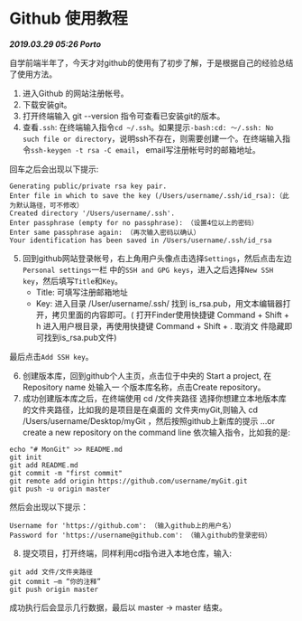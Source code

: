 # Github 使用教程
***2019.03.29 05:26 Porto***

自学前端半年了，今天才对github的使用有了初步了解，于是根据自己的经验总结了使用方法。
1. 进入Github 的网站注册帐号。
2. 下载安装git。
3. 打开终端输入 git --version 指令可查看已安装git的版本。
4. 查看`.ssh`: 在终端输入指令`cd ~/.ssh`。如果提示`-bash:cd: ～/.ssh: No such file or directory`，说明ssh不存在，则需要创建一个。在终端输入指令`ssh-keygen -t rsa -C email`， email写注册帐号时的邮箱地址。

回车之后会出现以下提示:

```
Generating public/private rsa key pair.
Enter file in which to save the key (/Users/username/.ssh/id_rsa):（此为默认路径，可不修改）
Created directory '/Users/username/.ssh'.
Enter passphrase (empty for no passphrase): （设置4位以上的密码）
Enter same passphrase again: （再次输入密码以确认）
Your identification has been saved in /Users/username/.ssh/id_rsa
```

5. 回到github网站登录帐号，右上角用户头像点击选择`Settings`，然后点击左边`Personal settings`一栏 中的`SSH and GPG keys`，进入之后选择`New SSH key`，然后填写`Title`和`Key`。
     - Title: 可填写注册邮箱地址
     - Key: 进入目录 /User/username/.ssh/ 找到 is_rsa.pub，用文本编辑器打开，拷贝里面的内容即可。( 打开Finder使用快捷键 Command + Shift + h 进入用户根目录，再使用快捷键 Command + Shift + . 取消文 件隐藏即可找到is_rsa.pub文件)

最后点击`Add SSH key`。

6. 创建版本库，回到github个人主页，点击位于中央的 Start a project, 在 Repository name 处输入一 个版本库名称，点击Create repository。
7. 成功创建版本库之后，在终端使用 cd /文件夹路径 选择你想建立本地版本库的文件夹路径，比如我的是项目是在桌面的 文件夹myGit,则输入 cd /Users/username/Desktop/myGit ，然后按照github上新库的提示 …or create a new repository on the command line 依次输入指令，比如我的是:
```
echo "# MonGit" >> README.md
git init
git add README.md
git commit -m "first commit"
git remote add origin https://github.com/username/myGit.git
git push -u origin master
```
然后会出现以下提示：

```
Username for 'https://github.com': （输入github上的用户名）
Password for 'https://username@github.com': （输入github的登录密码）
```

8. 提交项目，打开终端，同样利用cd指令进入本地仓库，输入:

```
git add 文件/文件夹路径
git commit –m “你的注释”
git push origin master
```

成功执行后会显示几行数据，最后以 master -> master 结束。
